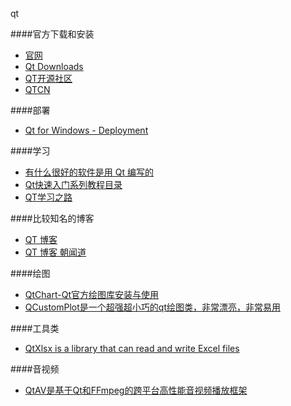 qt

####官方下载和安装
- [官网](http://qt-project.org/)
- [Qt Downloads](http://download.qt.io/)
- [QT开源社区](http://www.qter.org/)
- [QTCN](http://www.qtcn.org/)

####部署
- [Qt for Windows - Deployment](http://doc.qt.io/qt-5/windows-deployment.html)


####学习
- [有什么很好的软件是用 Qt 编写的](https://www.zhihu.com/question/19630324)
- [Qt快速入门系列教程目录](http://bbs.qter.org/forum.php?mod=viewthread&tid=193)
- [QT学习之路](https://www.devbean.net/2012/08/qt-study-road-2-catelog/)

####比较知名的博客
- [QT 博客](http://blog.csdn.net/foruok/article/category/418962)
- [QT 博客 朝闻道](http://www.cnblogs.com/findumars/)

####绘图
- [QtChart-Qt官方绘图库安装与使用](http://www.jianshu.com/p/88fa240f19b7)
- [QCustomPlot是一个超强超小巧的qt绘图类，非常漂亮，非常易用](http://www.qcustomplot.com/index.php/introduction)


####工具类
- [QtXlsx is a library that can read and write Excel files](https://github.com/dbzhang800/QtXlsxWriter)

####音视频
- [QtAV是基于Qt和FFmpeg的跨平台高性能音视频播放框架](https://github.com/wang-bin/QtAV)

